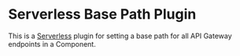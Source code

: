 # Serverless Base Path Plugin

This is a [Serverless](https://serverless.com) plugin for setting a base path for all API Gateway endpoints in a Component.


